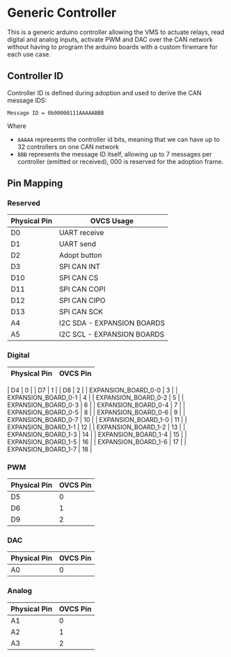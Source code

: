 # Generic Controller

This is a generic arduino controller allowing the VMS to actuate relays, read digital and analog inputs, activate PWM and DAC over the CAN network without having to program the arduino boards with a custom firwmare for each use case.

## Controller ID

Controller ID is defined during adoption and used to derive the CAN message IDS:

`Message ID = 0b00000111AAAAABBB`

Where

* `AAAAA` represents the controller id bits, meaning that we can have up to 32 controllers on one CAN network
* `BBB` represents the message ID itself, allowing up to 7 messages per controller (emitted or received), 000 is reserved for the adoption frame.

## Pin Mapping

### Reserved

| Physical Pin | OVCS Usage |
| -------- | ------- |
| D0  | UART receive |
| D1  | UART send |
| D2 | Adopt button |
| D3 | SPI CAN INT |
| D10 | SPI CAN CS |
| D11 | SPI CAN COPI |
| D12 | SPI CAN CIPO |
| D13 | SPI CAN SCK |
| A4 | I2C SDA - EXPANSION BOARDS |
| A5 | I2C SCL - EXPANSION BOARDS |

### Digital

| Physical Pin | OVCS Pin |
| -------- | ------- |

| D4  | 0 |
| D7  | 1 |
| D8  | 2 |
| EXPANSION_BOARD_0-0  | 3 |
| EXPANSION_BOARD_0-1  | 4 |
| EXPANSION_BOARD_0-2  | 5 |
| EXPANSION_BOARD_0-3  | 6 |
| EXPANSION_BOARD_0-4  | 7 |
| EXPANSION_BOARD_0-5  | 8 |
| EXPANSION_BOARD_0-6  | 9 |
| EXPANSION_BOARD_0-7  | 10 |
| EXPANSION_BOARD_1-0  | 11 |
| EXPANSION_BOARD_1-1  | 12 |
| EXPANSION_BOARD_1-2  | 13 |
| EXPANSION_BOARD_1-3  | 14 |
| EXPANSION_BOARD_1-4  | 15 |
| EXPANSION_BOARD_1-5  | 16 |
| EXPANSION_BOARD_1-6  | 17 |
| EXPANSION_BOARD_1-7  | 18 |

### PWM

| Physical Pin | OVCS Pin |
| -------- | ------- |
| D5  | 0 |
| D6  | 1 |
| D9  | 2 |

### DAC

| Physical Pin | OVCS Pin |
| -------- | ------- |
| A0  | 0 |

### Analog

| Physical Pin | OVCS Pin |
| -------- | ------- |
| A1  | 0 |
| A2  | 1 |
| A3  | 2 |